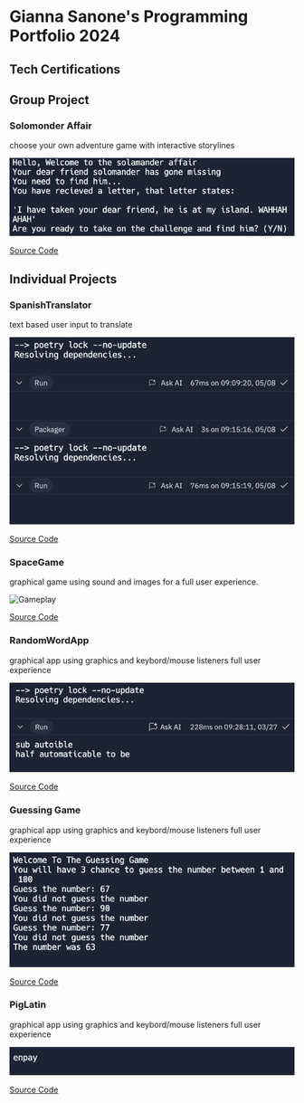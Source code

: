 # Gianna Sanone's Programming Portfolio 2024

## Tech Certifications

## Group Project

### Solomonder Affair
choose your own adventure game with interactive storylines

![SolomanderAffair](https://github.com/giannasanone/programmingportfolio/blob/main/images/SolomanderAffair.png?raw=true)

[Source Code](https://replit.com/@9615649/code)

## Individual Projects

### SpanishTranslator
text based user input to translate 

![SpanishTranslator](https://github.com/giannasanone/programming2portfolio/blob/main/images/spanishtranslator.png?raw=true)

[Source Code](https://replit.com/@9720855/SpanishTranslator#main.py)

### SpaceGame
graphical game using sound and images for a full user experience.

![Gameplay]()

[Source Code]()

### RandomWordApp
graphical app using graphics and keybord/mouse listeners full user experience

![RandomWordApp](https://github.com/giannasanone/programmingportfolio/blob/main/images/RandomWordApp.png?raw=true)

[Source Code](https://replit.com/@9720855/RandomWordApp)

### Guessing Game
graphical app using graphics and keybord/mouse listeners full user experience

![UserExperience](https://github.com/giannasanone/programmingportfolio/blob/main/images/GuessingGame.png?raw=true)

[Source Code](https://replit.com/@9720855/Guessing-Game)

### PigLatin
graphical app using graphics and keybord/mouse listeners full user experience

![UserExperience](https://github.com/giannasanone/programmingportfolio/blob/main/images/PigLatin.png?raw=true)

[Source Code](https://replit.com/@9720855/Piglatin)
